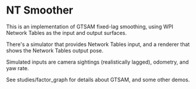 # NT Smoother

This is an implementation of GTSAM fixed-lag smoothing, using WPI Network Tables as the input and output surfaces.

There's a simulator that provides Network Tables input, and a renderer that shows the Network Tables output pose.

Simulated inputs are camera sightings (realistically lagged), odometry, and yaw rate.

See studies/factor_graph for details about GTSAM, and some other demos.
